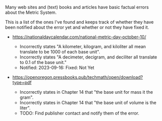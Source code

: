 Many web sites and (text) books and articles have basic factual errors about the
Metric System.

This is a list of the ones I've found and keeps track of whether they have been
notified about the error yet and whether or not they have fixed it.

- https://nationaldaycalendar.com/national-metric-day-october-10/
  - Incorrectly states "A kilometer, kilogram, and kiloliter all mean translate to be 1000 of each base unit".
  - Incorrectly states "A decimeter, decigram, and deciliter all translate to 0.1 of the base unit." 
  - Notified: 2023-09-16: Fixed: Not Yet

- https://openoregon.pressbooks.pub/techmath/open/download?type=pdf
  - Incorrectly states in Chapter 14 that "the base unit for mass it the gram".
  - Incorrectly states in Chapter 14 that "the base unit of volume is the liter".
  - TODO: Find publisher contact and notify them of the error.
